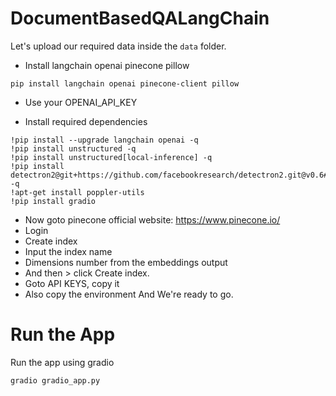# DocumentBasedQALangChain

Let's upload our required data inside the `data` folder.

- Install langchain openai pinecone pillow
```
pip install langchain openai pinecone-client pillow
```
- Use your OPENAI_API_KEY

- Install required dependencies
``` 
!pip install --upgrade langchain openai -q
!pip install unstructured -q
!pip install unstructured[local-inference] -q
!pip install detectron2@git+https://github.com/facebookresearch/detectron2.git@v0.6#egg=detectron2 -q
!apt-get install poppler-utils
!pip install gradio
```

- Now goto pinecone official website: https://www.pinecone.io/
- Login 
- Create index
- Input the index name
- Dimensions number from the embeddings output
- And then > click Create index.
- Goto API KEYS, copy it
- Also copy the environment
And We're ready to go.


# Run the App
Run the app using gradio 
```
gradio gradio_app.py

```

